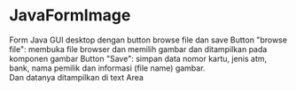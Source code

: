 # JavaFormImage

Form Java GUI desktop dengan button browse file dan save
Button "browse file": membuka file browser dan memilih gambar dan ditampilkan pada komponen gambar
Button "Save": simpan data nomor kartu, jenis atm, bank, nama pemilik dan informasi (file name) gambar.  
Dan datanya ditampilkan di text Area